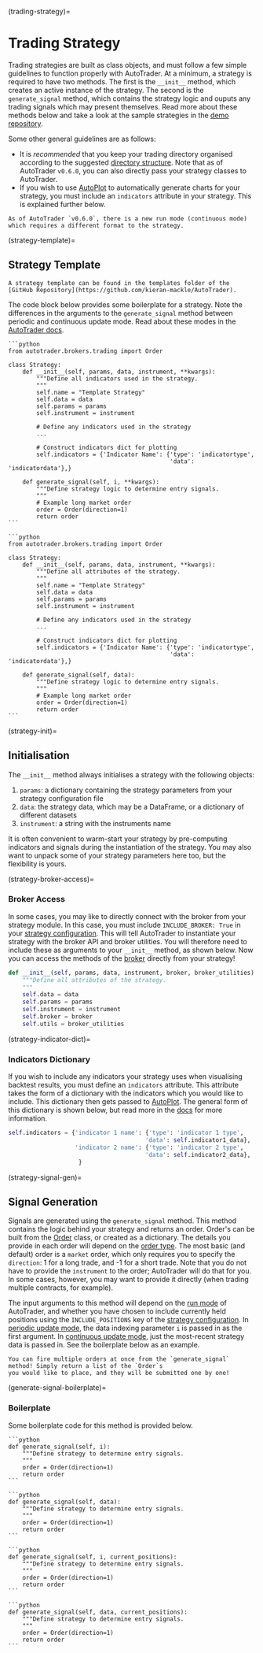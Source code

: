 (trading-strategy)=
# Trading Strategy

Trading strategies are built as class objects, and must follow a few simple guidelines to function properly with 
AutoTrader. At a minimum, a strategy is required to have two methods. The first is the `__init__` method, which
creates an active instance of the strategy. The second is the `generate_signal` method, which contains the 
strategy logic and ouputs any trading signals which may present themselves. Read more about these methods below 
and take a look at the sample strategies in the [demo repository](https://github.com/kieran-mackle/autotrader-demo).

Some other general guidelines are as follows:
- It is *recommended* that you keep your trading directory organised according to the suggested 
  [directory structure](rec-dir-struc). Note that as of AutoTrader `v0.6.0`, you can also directly pass your
  strategy classes to AutoTrader.
- If you wish to use [AutoPlot](autoplot-docs) to automatically generate charts for your strategy, you must include
  an `indicators` attribute in your strategy. This is explained further below.


```{important}
As of AutoTrader `v0.6.0`, there is a new run mode (continuous mode) which requires a different format to the strategy.
```


(strategy-template)=
## Strategy Template

```{tip}
A strategy template can be found in the templates folder of the [GitHub Repository](https://github.com/kieran-mackle/AutoTrader).
```

The code block below provides some boilerplate for a strategy. Note the differences in the arguments to the 
`generate_signal` method between periodic and continuous update mode. Read about these modes in the 
[AutoTrader docs](autotrader-run-modes).

````{tab} Periodic Update Mode
```python
from autotrader.brokers.trading import Order

class Strategy:
    def __init__(self, params, data, instrument, **kwargs):
        """Define all indicators used in the strategy.
        """
        self.name = "Template Strategy"
        self.data = data
        self.params = params
        self.instrument = instrument
        
        # Define any indicators used in the strategy
        ...

        # Construct indicators dict for plotting
        self.indicators = {'Indicator Name': {'type': 'indicatortype',
                                              'data': 'indicatordata'},}
        
    def generate_signal(self, i, **kwargs):
        """Define strategy logic to determine entry signals.
        """
        # Example long market order
        order = Order(direction=1)
        return order
```
````
````{tab} Continuous Update Mode
```python
from autotrader.brokers.trading import Order

class Strategy:
    def __init__(self, params, data, instrument, **kwargs):
        """Define all attributes of the strategy.
        """
        self.name = "Template Strategy"
        self.data = data
        self.params = params
        self.instrument = instrument
        
        # Define any indicators used in the strategy
        ...

        # Construct indicators dict for plotting
        self.indicators = {'Indicator Name': {'type': 'indicatortype',
                                              'data': 'indicatordata'},}
        
    def generate_signal(self, data):
        """Define strategy logic to determine entry signals.
        """
        # Example long market order
        order = Order(direction=1)
        return order
```
````


(strategy-init)=
## Initialisation
The `__init__` method always initialises a strategy with the following objects:
  1. `params`: a dictionary containing the strategy parameters from your strategy configuration file
  2. `data`: the strategy data, which may be a DataFrame, or a dictionary of different datasets
  3. `instrument`: a string with the instruments name

It is often convenient to warm-start your strategy by pre-computing indicators and signals during the 
instantiation of the strategy. You may also want to unpack some of your strategy parameters here too, but
the flexibility is yours.

(strategy-broker-access)=
### Broker Access
In some cases, you may like to directly connect with the broker from your strategy module. In this case, 
you must include `INCLUDE_BROKER: True` in your [strategy configuration](strategy-config). This will tell 
AutoTrader to instantiate your strategy with the broker API and broker utilities. You will therefore need 
to include these as arguments to your `__init__` method, as shown below. Now you can access the methods of 
the [broker](broker-interface) directly from your strategy!

```python
def __init__(self, params, data, instrument, broker, broker_utilities):
    """Define all attributes of the strategy.
    """
    self.data = data
    self.params = params
    self.instrument = instrument
    self.broker = broker
    self.utils = broker_utilities
```

(strategy-indicator-dict)=
### Indicators Dictionary
If you wish to include any indicators your strategy uses when visualising backtest results, you must 
define an `indicators` attribute. This attribute takes the form of a dictionary with the indicators which
you would like to include. This dictionary then gets passed to [AutoPlot](autoplot-docs). The general form of this
dictionary is shown below, but read more in the [docs](autoplot-indi-spec) for more information.

```python
self.indicators = {'indicator 1 name': {'type': 'indicator 1 type',
                                       'data': self.indicator1_data},
                   'indicator 2 name': {'type': 'indicator 2 type',
                                       'data': self.indicator2_data},
                    }
```


(strategy-signal-gen)=
## Signal Generation
Signals are generated using the `generate_signal` method. This method contains the logic behind your strategy 
and returns an order. Order's can be built from the [Order](order-object) class, or created as a dictionary. 
The details you provide in each order will depend on the [order type](order-types). The most basic (and default) 
order is a `market` order, which only requires you to specify the `direction`: 1 for a long trade, and -1 for a 
short trade. Note that you do not have to provide the `instrument` to the order; AutoTrader will do that for you.
In some cases, however, you may want to provide it directly (when trading multiple contracts, for example).

The input arguments to this method will depend on the [run mode](autotrader-run-modes) of AutoTrader, and whether
you have chosen to include currently held positions using the `INCLUDE_POSITIONS` key of the 
[strategy configuration](strategy-config-options). In [periodic update mode](autotrader-periodic-mode), the data 
indexing parameter `i` is passed in as the first argument. In [continuous update mode](autotrader-continuous-mode), 
just the most-recent strategy data is passed in. See the boilerplate below as an example.


```{tip}
You can fire multiple orders at once from the `generate_signal` method! Simply return a list of the `Order`s 
you would like to place, and they will be submitted one by one!
```

(generate-signal-boilerplate)=
### Boilerplate

Some boilerplate code for this method is provided below.

````{tab} Periodic Mode
```python
def generate_signal(self, i):
    """Define strategy to determine entry signals.
    """
    order = Order(direction=1) 
    return order
```
````
````{tab} Continuous Mode
```python
def generate_signal(self, data):
    """Define strategy to determine entry signals.
    """
    order = Order(direction=1) 
    return order
```
````
````{tab} Periodic Mode (with positions)
```python
def generate_signal(self, i, current_positions):
    """Define strategy to determine entry signals.
    """
    order = Order(direction=1) 
    return order
```
````
````{tab} Continuous Mode (with positions)
```python
def generate_signal(self, data, current_positions):
    """Define strategy to determine entry signals.
    """
    order = Order(direction=1) 
    return order
```
````
